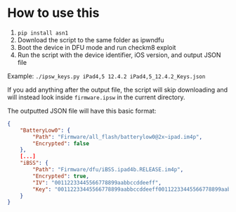 # How to use this
1. `pip install asn1`
2. Download the script to the same folder as ipwndfu
3. Boot the device in DFU mode and run checkm8 exploit
4. Run the script with the device identifier, iOS version, and output JSON file

Example:
`./ipsw_keys.py iPad4,5 12.4.2 iPad4,5_12.4.2_Keys.json`

If you add anything after the output file, the script will skip downloading and will instead look inside `firmware.ipsw` in the current directory.

The outputted JSON file will have this basic format:
```json
{
    "BatteryLow0": {
        "Path": "Firmware/all_flash/batterylow0@2x~ipad.im4p",
        "Encrypted": false
    },
    [...]
    "iBSS": {
        "Path": "Firmware/dfu/iBSS.ipad4b.RELEASE.im4p",
        "Encrypted": true,
        "IV": "00112233445566778899aabbccddeeff",
        "Key": "00112233445566778899aabbccddeeff00112233445566778899aabbccddeeff"
    }
}
```